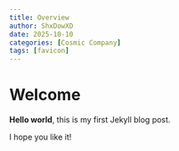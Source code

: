 ```yaml
---
title: Overview
author: ShxDowXD
date: 2025-10-10
categories: [Cosmic Company]
tags: [favicon]
---
```

# Welcome

**Hello world**, this is my first Jekyll blog post.

I hope you like it!
